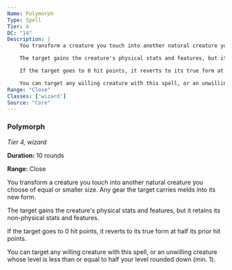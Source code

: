 ```yaml
---
Name: Polymorph
Type: Spell
Tier: 4
DC: "14"
Description: |
    You transform a creature you touch into another natural creature you choose of equal or smaller size. Any gear the target carries melds into its new form.

    The target gains the creature's physical stats and features, but it retains its non-physical stats and features.

    If the target goes to 0 hit points, it reverts to its true form at half its prior hit points.

    You can target any willing creature with this spell, or an unwilling creature whose level is less than or equal to half your level rounded down (min. 1).Duration: "10 rounds"
Range: "Close"
Classes: ['wizard']
Source: "Core"
---
```


### Polymorph

_Tier 4, wizard_

**Duration:** 10 rounds

**Range:** Close

You transform a creature you touch into another natural creature you choose of equal or smaller size. Any gear the target carries melds into its new form.

The target gains the creature's physical stats and features, but it retains its non-physical stats and features.

If the target goes to 0 hit points, it reverts to its true form at half its prior hit points.

You can target any willing creature with this spell, or an unwilling creature whose level is less than or equal to half your level rounded down (min. 1).

